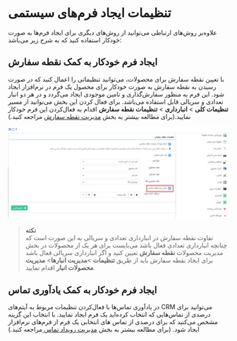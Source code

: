 # تنظیمات ایجاد فرم‌های سیستمی

علاوه‌بر روش‌های ارتباطی‌ می‌توانید از روش‌های دیگری برای ایجاد فرم‌‌ها به صورت خودکار استفاده کنید که به شرح زیر می‌باشد:

## ایجاد فرم خودکار به کمک نقطه سفارش
با تعیین نقطه سفارش برای محصولات، می‌توانید تنظیماتی را اعمال کنید که در صورت رسیدن به نقطه سفارش به صورت خودکار برای محصول یک فرم در نرم‌افزار ایجاد شود. این فرم به منظور سفارش‌گذاری و تامین موجودی ایجاد می‌گردد و در هر دو انبار تعدادی و سریالی قابل استفاده می‌باشد. برای فعال کردن این بخش می‌نوانید از مسیر  **تنظیمات کلی** > **انبارداری** > **تنظیمات نقطه سفارش** اقدام به فعال‌کردن این فرم خودکار نمایید.(برای مطالعه بیشتر به بخش [مدیریت نقطه سفارش](https://github.com/1stco/PayamGostarDocs/blob/master/Help/Settings/sefaresh/sefaresh.md) مراجعه کنید.)

![فرم خودکار به کمک نقطه سفارش](./Images/form-by-stockpoint.2.8.4.png)

> **نکته**<br>
> تفاوت نقطه سفارش در انبارداری تعدادی و سریالی به این صورت است که چنانچه انبارداری تعدادی فعال باشد می‌بایست برای هر یک از محصولات در بخش مدیریت محصولات **نقطه سفارش** تعیین کنید و اگر انبارداری سریالی فعال باشد برای ایجاد نقطه سفارش باید از طریق **تنظیمات** >**مدیریت انبارها**> **مدیریت محصولات انبار** اقدام نمایید. 

## ایجاد فرم خودکار به کمک یادآوری تماس
در یادآوری تماس‌ها با فعال‌کردن تنظیمات مربوط به آیتم‌های‌ CRM می‌توانید برای درصدی از تماس‌هایی که انتخاب کرده‌اید یک فرم ایجاد نمایید. با انتخاب این گزینه مشخص می‌کنید که برای درصدی از تماس های انتخابی یک فرم از فرم‌های نرم‌افزار ایجاد شود. (برای مطالعه بیشتر به بخش [مدیریت رویداد تماس ](https://github.com/1stco/PayamGostarDocs/blob/master/Help/Basic-Information/Telephone-systems/Call-reminder-settings/Add-contact-event/Add-contact-event.md)مراجعه کنید.)
